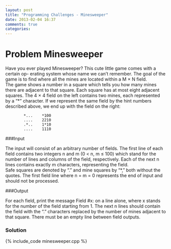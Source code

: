 ```yaml
---
layout: post
title: "Programming Challenges - Minesweeper"
date: 2013-02-04 16:37
comments: true
categories: 
---
```


Problem Minesweeper
====================

Have you ever played Minesweeper? This cute little game comes with a certain op- erating system whose name we can’t remember. The goal of the game is to find where all the mines are located within a M × N field.  
The game shows a number in a square which tells you how many mines there are adjacent to that square. Each square has at most eight adjacent squares. The 4 × 4 field on the left contains two mines, each represented by a “*” character. If we represent the same field by the hint numbers described above, we end up with the field on the right:  

			*...	*100  
			....	2210  
			.*..	1*10   
			....	1110  

###Input  

The input will consist of an arbitrary number of fields. The first line of each field contains two integers n and m (0 < n, m ≤ 100) which stand for the number of lines and columns of the field, respectively. Each of the next n lines contains exactly m characters, representing the field.  
Safe squares are denoted by “.” and mine squares by “*,” both without the quotes. The first field line where n = m = 0 represents the end of input and should not be processed.  

###Output

For each field, print the message Field #x: on a line alone, where x stands for the number of the field starting from 1. The next n lines should contain the field with the “.” characters replaced by the number of mines adjacent to that square. There must be an empty line between field outputs.  

### Solution 

{% include_code minesweeper.cpp %}
